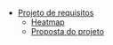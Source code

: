 - [Projeto de requisitos](planejamento_projeto.md)
    - [Heatmap](planejamento_projeto.md)
    - [Proposta do projeto](proposta_projeto.md)